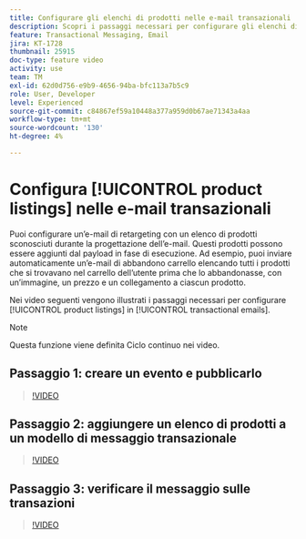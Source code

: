 ```yaml
---
title: Configurare gli elenchi di prodotti nelle e-mail transazionali
description: Scopri i passaggi necessari per configurare gli elenchi di prodotti nelle e-mail transazionali.
feature: Transactional Messaging, Email
jira: KT-1728
thumbnail: 25915
doc-type: feature video
activity: use
team: TM
exl-id: 62d0d756-e9b9-4656-94ba-bfc113a7b5c9
role: User, Developer
level: Experienced
source-git-commit: c84867ef59a10448a377a959d0b67ae71343a4aa
workflow-type: tm+mt
source-wordcount: '130'
ht-degree: 4%

---
```


# Configura [!UICONTROL product listings] nelle e-mail transazionali

Puoi configurare un’e-mail di retargeting con un elenco di prodotti sconosciuti durante la progettazione dell’e-mail. Questi prodotti possono essere aggiunti dal payload in fase di esecuzione. Ad esempio, puoi inviare automaticamente un’e-mail di abbandono carrello elencando tutti i prodotti che si trovavano nel carrello dell’utente prima che lo abbandonasse, con un’immagine, un prezzo e un collegamento a ciascun prodotto.

Nei video seguenti vengono illustrati i passaggi necessari per configurare [!UICONTROL product listings] in [!UICONTROL transactional emails].

>[!NOTE]
>
>Questa funzione viene definita Ciclo continuo nei video.

## Passaggio 1: creare un evento e pubblicarlo

>[!VIDEO](https://video.tv.adobe.com/v/25914?quality=12&learn=on)

## Passaggio 2: aggiungere un elenco di prodotti a un modello di messaggio transazionale

>[!VIDEO](https://video.tv.adobe.com/v/25915?quality=12&learn=on)

## Passaggio 3: verificare il messaggio sulle transazioni

>[!VIDEO](https://video.tv.adobe.com/v/25916?quality=12&learn=on)
